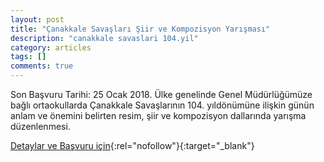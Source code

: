 ```yaml
---
layout: post
title: "Çanakkale Savaşları Şiir ve Kompozisyon Yarışması"
description: "canakkale savaslari 104.yil"
category: articles
tags: []
comments: true
---
```


Son Başvuru Tarihi: 25 Ocak 2018.
Ülke genelinde Genel Müdürlüğümüze bağlı ortaokullarda Çanakkale Savaşlarının 104.
yıldönümüne ilişkin günün anlam ve önemini belirten resim, şiir ve kompozisyon dallarında yarışma
düzenlenmesi.

[Detaylar ve Başvuru için](http://sehitenginekerortaokulu.meb.k12.tr/meb_iys_dosyalar/17/06/717471/dosyalar/2018_11/13230515_YANAKKALE_RESYM_YYYR_KOMP.pdf?utm_source=edebiyatyarismalari.com&utm_medium=affiliate){:rel="nofollow"}{:target="_blank"}